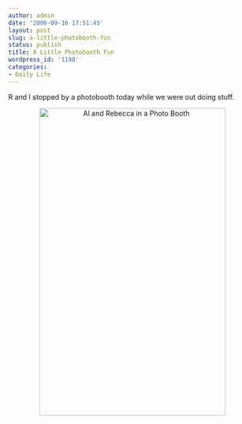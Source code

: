 ```yaml
---
author: admin
date: '2006-09-16 17:51:45'
layout: post
slug: a-little-photobooth-fun
status: publish
title: A Little Photobooth Fun
wordpress_id: '1198'
categories:
- Daily Life
---
```

R and I stopped by a photobooth today while we were out doing stuff.
<p style="text-align: center"><a title="Photo Sharing" href="http://www.flickr.com/photos/albill/244980302/"><img width="378" height="622" alt="Al and Rebecca in a Photo Booth" src="http://static.flickr.com/85/244980302_0a886f26e8_o.jpg" /> </a></p>

